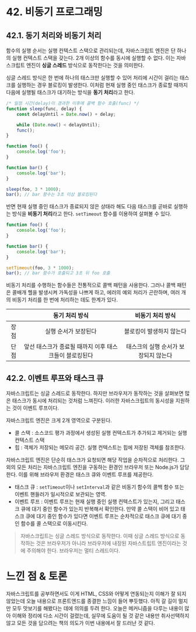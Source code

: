 # 42. 비동기 프로그래밍

## 42.1. 동기 처리와 비동기 처리

함수의 실행 순서는 실행 컨텍스트 스택으로 관리되는데, 자바스크립트 엔진은 단 하나의 실행 컨텍스트 스택을 갖는다. 2개 이상의 함수를 동시에 실행할 수 없다. 이는 자바스크립트 엔진이 **싱글 스레드** 방식으로 동작한다는 것을 의미한다.

싱글 스레드 방식은 한 번에 하나의 태스크만 실행할 수 있어 처리에 시간이 걸리는 태스크를 실행하는 경우 블로킹이 발생한다. 이처럼 현재 실행 중인 태스크가 종료할 때까지 다음에 실행될 태스크가 대기하는 방식을 **동기 처리**라고 한다.

```jsx
/* 일정 시간(delay)이 경과한 이후에 콜백 함수 호출(func) */
function sleep(func, delay) {
    const delayUntil = Date.now() + delay;

    while (Date.now() < delayUntil);
    func();
}

function foo() {
    console.log('foo');
}

function bar() {
    console.log('bar');
}

sleep(foo, 3 * 1000);
bar(); // bar 함수는 3초 이상 블로킹된다
```

반면 현재 실행 중인 태스크가 종료되지 않은 상태라 해도 다음 태스크를 곧바로 실행하는 방식을 **비동기 처리**라고 한다. `setTimeout` 함수를 이용하여 살펴볼 수 있다.

```jsx
function foo() {
    console.log('foo');
}

function bar() {
    console.log('bar');
}

setTimeout(foo, 3 * 1000);
bar(); // bar 함수가 호출되고 3초 뒤 foo 호출
```

비동기 처리를 수행하는 함수들은 전통적으로 콜백 패턴을 사용한다. 그러나 콜백 패턴은 콜배개 헬을 발생시켜 가독성을 나쁘게 하고, 에러의 예외 처리가 곤란하며, 여러 개의 비동기 처리를 한 번에 처리하는 데도 한계가 있다.


||동기 처리 방식|비동기 처리 방식|
|:-:|:--------:|:-------------:|
|장점|실행 순서가 보장된다|블로킹이 발생하지 않는다|
|단점|앞선 태스크가 종료될 때까지 이후 태스크들이 블로킹된다|태스크의 실행 순서가 보장되지 않는다|

## 42.2. 이벤트 루프와 태스크 큐

자바스크립트는 싱글 스레드로 동작한다. 하지만 브라우저가 동작하는 것을 살펴보면 많은 태스크가 동시에 처리되는 것처럼 느껴진다. 이러한 자바스크립트의 동시성을 지원하는 것이 이벤트 루프이다.

자바스크립트 엔진은 크게 2개 영역으로 구분된다.

- 콜 스택 : 소스코드 평가 과정에서 생성된 실행 컨텍스트가 추가되고 제거되는 실행 컨텍스트 스택
- 힙 : 객체가 저장되는 메모리 공간. 실행 컨텍스트는 힙에 저장된 객체를 참조한다.

자바스크립트 엔진은 단순히 태스크가 요청되면 해당 작업을 순차적으로 처리한다. 그 외의 모든 처리는 자바스크립트 엔진을 구동하는 환경인 브라우저 또는 Node.js가 담당한다. 이를 위해 브라우저 환경은 태스크 큐와 이벤트 루프를 제공한다.

- 태스크 큐 : `setTimeout`이나 `setInterval`과 같은 비동기 함수의 콜백 함수 또는 이벤트 핸들러가 일시적으로 보관되는 영역.
- 이벤트 루프 : 이벤트 루프는 현재 실행 중인 실행 컨텍스트가 있는지, 그리고 태스크 큐에 대기 중인 함수가 있는지 반복해서 확인한다. 만약 콜 스택이 비어 있고 태스크 큐에 대기 중인 함수가 있다면 이벤트 루프는 순차적으로 태스크 큐에 대기 중인 함수를 콜 스택으로 이동시킨다. 

> 자바스크립트는 싱글 스레드 방식으로 동작한다. 이때 싱글 스레드 방식으로 동작하는 것은 브라우저가 아니라 브라우저에 내장된 자바스트립트 엔진이라는 것에 주의해야 한다. 브라우저는 멀티 스레드이다.

# 느낀 점 & 토론

자바스크립트를 공부하면서도 이게 HTML, CSS와 어떻게 연동되는지 이해가 잘 되지 않았는데 오늘 내용으로 프론트엔드를 종결한 느낌이 들어 뿌듯했다. 아직 갈 길이 멀지만 모두 맛보기를 해봤다는 데에 의의를 두려 한다. 오늘은 메커니즘을 다루는 내용이 많아 이해와 정리에 다소 시간이 걸렸는데, 실무에 도움이 될 것 같은 내용만 취사선택하지 않고 모든 것을 담으려는 책의 의도가 이번 내용에서 잘 드러난 것 같다.
